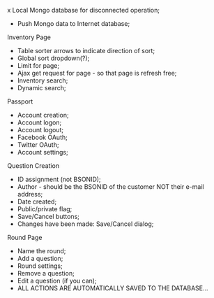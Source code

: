 x Local Mongo database for disconnected operation;
- Push Mongo data to Internet database;

Inventory Page
- Table sorter arrows to indicate direction of sort;
- Global sort dropdown(?);
- Limit for page;
- Ajax get request for page - so that page is refresh free;
- Inventory search;
- Dynamic search;

Passport
- Account creation;
- Account logon;
- Account logout;
- Facebook OAuth;
- Twitter OAuth;
- Account settings;

Question Creation
- ID assignment (not BSONID);
- Author - should be the BSONID of the customer NOT their e-mail address;
- Date created;
- Public/private flag;
- Save/Cancel buttons;
- Changes have been made: Save/Cancel dialog;

Round Page
- Name the round;
- Add a question;
- Round settings;
- Remove a question;
- Edit a question (if you can);
- ALL ACTIONS ARE AUTOMATICALLY SAVED TO THE DATABASE...